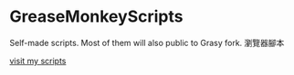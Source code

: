 # GreaseMonkeyScripts
Self-made scripts. Most of them will also public to Grasy fork.
瀏覽器腳本


[visit my scripts](https://greasyfork.org/zh-CN/users/811493-sherryyuechiu)